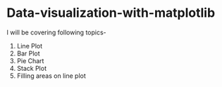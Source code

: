 # Data-visualization-with-matplotlib
 I will be covering following topics-
 1. Line Plot
 2. Bar Plot
 3. Pie Chart
 4. Stack Plot
 5. Filling areas on line plot
